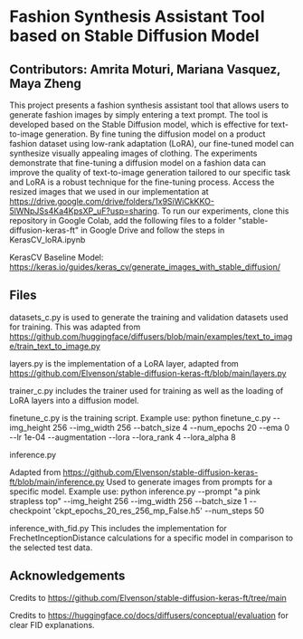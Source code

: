 # Fashion Synthesis Assistant Tool based on Stable Diffusion Model
## Contributors: Amrita Moturi, Mariana Vasquez, Maya Zheng

This project presents a fashion synthesis assistant tool that allows users to generate fashion images by simply entering a text prompt. The tool is developed based on the Stable Diffusion model, which is effective for text-to-image generation. By fine tuning the diffusion model on a product fashion dataset using low-rank adaptation (LoRA), our fine-tuned model can synthesize visually appealing images of clothing. The experiments demonstrate that fine-tuning a diffusion model on a fashion data can improve the quality of text-to-image generation tailored to our specific task and LoRA is a robust technique for the fine-tuning process. Access the resized images that we used in our implementation at https://drive.google.com/drive/folders/1x9SiWiCkKKO-5lWNpJSs4Ka4KpsXP_uF?usp=sharing. To run our experiments, clone this repository in Google Colab, add the following files to a folder "stable-diffusion-keras-ft" in Google Drive and follow the steps in KerasCV_loRA.ipynb

KerasCV Baseline Model: https://keras.io/guides/keras_cv/generate_images_with_stable_diffusion/

## Files
datasets_c.py is used to generate the training and validation datasets used for training. This was adapted from https://github.com/huggingface/diffusers/blob/main/examples/text_to_image/train_text_to_image.py

layers.py is the implementation of a LoRA layer, adapted from https://github.com/Elvenson/stable-diffusion-keras-ft/blob/main/layers.py

trainer_c.py includes the trainer used for training as well as the loading of LoRA layers into a diffusion model. 

finetune_c.py is the training script. 
Example use: python finetune_c.py --img_height 256 --img_width 256 --batch_size 4 --num_epochs 20 --ema 0 --lr 1e-04 --augmentation --lora --lora_rank 4 --lora_alpha 8 

inference.py 

Adapted from https://github.com/Elvenson/stable-diffusion-keras-ft/blob/main/inference.py 
Used to generate images from prompts for a specific model. 
Example use: python inference.py --prompt "a pink strapless top" --img_height 256 --img_width 256 --batch_size 1 --checkpoint 'ckpt_epochs_20_res_256_mp_False.h5' --num_steps 50

inference_with_fid.py 
This includes the implementation for FrechetInceptionDistance calculations for a specific model in comparison to the selected test data.


## Acknowledgements
Credits to https://github.com/Elvenson/stable-diffusion-keras-ft/tree/main 

Credits to https://huggingface.co/docs/diffusers/conceptual/evaluation for clear FID explanations.



